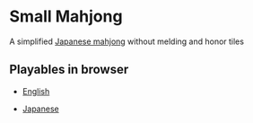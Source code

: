 # Small Mahjong

A simplified [Japanese mahjong](https://en.wikipedia.org/wiki/Japanese_mahjong) without melding and honor tiles

## Playables in browser

- [English](https://smallmahjong.pages.dev/en/)

- [Japanese](https://smallmahjong.pages.dev/ja/)
